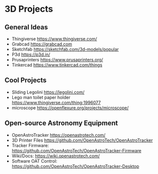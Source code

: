 # 3D Projects

## General Ideas

- Thingiverse <https://www.thingiverse.com/>
- Grabcad <https://grabcad.com>
- Sketchfab <https://sketchfab.com/3d-models/popular>
- P3d <https://p3d.in/>
- Prusaprinters <https://www.prusaprinters.org/>
- Tinkercad <https://www.tinkercad.com/things>

## Cool Projects

- Sliding Legolini <https://legolini.com/>
- Lego man toilet paper holder <https://www.thingiverse.com/thing:1996077>
- microscope <https://openflexure.org/projects/microscope/>

## Open-source Astronomy Equipment

- OpenAstroTracker <https://openastrotech.com/>
- 3D Printer Files <https://github.com/OpenAstroTech/OpenAstroTracker>
- Tracker Firmware: <https://github.com/OpenAstroTech/OpenAstroTracker-Firmware>
- Wiki/Docs: <https://wiki.openastrotech.com/>
- Software OAT Control: <https://github.com/OpenAstroTech/OpenAstroTracker-Desktop>
